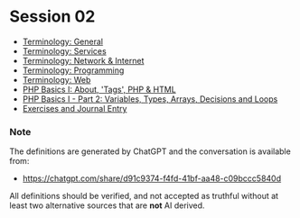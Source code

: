 # Session 02

- [Terminology: General](session-02/S02-Terminology-General.md)
- [Terminology: Services](session-02/S02-Terminology-Services.md)
- [Terminology: Network & Internet](session-02/S02-Terminology-Network-Internet.md)
- [Terminology: Programming](session-02/S02-Terminology-Programming.md)
- [Terminology: Web](session-02/S02-Terminology-Web.md)
- [PHP Basics I: About, 'Tags', PHP & HTML](session-02/S02-PHP-Basics-I.md)
- [PHP Basics I - Part 2: Variables, Types, Arrays, Decisions and Loops](S02-PHP-Basics-I-Part-2.md)
- [Exercises and Journal Entry](session-02/S02-Exercises-and-Journal-Entry.md)

### Note

The definitions are generated by ChatGPT and the conversation is available from:

- https://chatgpt.com/share/d91c9374-f4fd-41bf-aa48-c09bccc5840d

All definitions should be verified, and not accepted as truthful without at least two alternative sources that are **not** AI derived.

